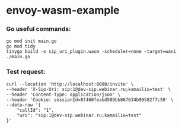 # envoy-wasm-example

### Go useful commands:
```
go mod init main.go
go mod tidy
tinygo build -o sip_uri_plugin.wasm -scheduler=none -target=wasi ./main.go
```

### Test request:
```
curl --location 'http://localhost:8080/invite' \
--header 'X-Sip-Uri: sip:1@dev-sip.webinar.ru;kamailio=test' \
--header 'Content-Type: application/json' \
--header 'Cookie: sessionId=8f460feabd589bb867634b99582f7c50' \
--data-raw '{
    "callId": "1",
    "uri": "sip:1@dev-sip.webinar.ru;kamailio=test"
}'
```

